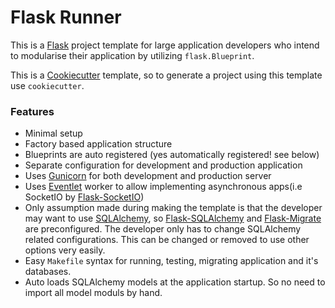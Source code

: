 Flask Runner
=========================

This is a [Flask](http://flask.pocoo.org/) project template for large application developers who intend to modularise their application by utilizing `flask.Blueprint`. 

This is a [Cookiecutter](https://cookiecutter.readthedocs.io/en/latest/) template, so to generate a project using this template use `cookiecutter`.

### Features

* Minimal setup
* Factory based application structure
* Blueprints are auto registered (yes automatically registered! see below)
* Separate configuration for development and production application
* Uses [Gunicorn](http://gunicorn.org/) for both development and production server
* Uses [Eventlet](http://eventlet.net/) worker to allow implementing asynchronous apps(i.e SocketIO by [Flask-SocketIO](https://flask-socketio.readthedocs.io))
* Only assumption made during making the template is that the developer may want to use [SQLAlchemy](https://www.sqlalchemy.org/), so [Flask-SQLAlchemy](http://flask-sqlalchemy.pocoo.org) and [Flask-Migrate](https://flask-migrate.readthedocs.io/en/latest/) are preconfigured. The developer only has to change SQLAlchemy related configurations. This can be changed or removed to use other options very easily.
* Easy `Makefile` syntax for running, testing, migrating application and it's databases.
* Auto loads SQLAlchemy models at the application startup. So no need to import all model moduls by hand.